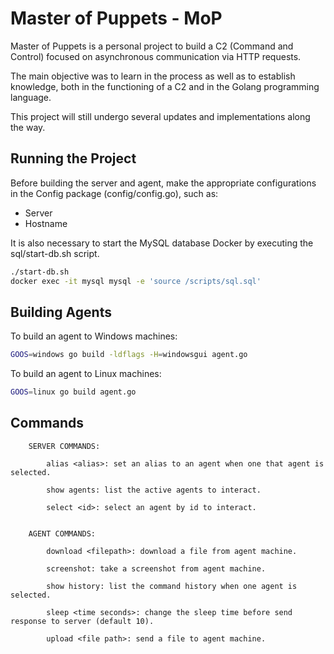 # Master of Puppets - MoP

Master of Puppets is a personal project to build a C2 (Command and Control) focused on asynchronous communication via HTTP requests.

The main objective was to learn in the process as well as to establish knowledge, both in the functioning of a C2 and in the Golang programming language.

This project will still undergo several updates and implementations along the way.

## Running the Project

Before building the server and agent, make the appropriate configurations in the Config package (config/config.go), such as:

- Server
- Hostname

It is also necessary to start the MySQL database Docker by executing the sql/start-db.sh script.

```bash
./start-db.sh
docker exec -it mysql mysql -e 'source /scripts/sql.sql'
```

## Building Agents

To build an agent to Windows machines:

```bash
GOOS=windows go build -ldflags -H=windowsgui agent.go
```

To build an agent to Linux machines:

```bash
GOOS=linux go build agent.go
```

## Commands

```
	SERVER COMMANDS:

		alias <alias>: set an alias to an agent when one that agent is selected.
	
		show agents: list the active agents to interact.
			
		select <id>: select an agent by id to interact.


	AGENT COMMANDS:

		download <filepath>: download a file from agent machine.

		screenshot: take a screenshot from agent machine.

		show history: list the command history when one agent is selected.

		sleep <time seconds>: change the sleep time before send response to server (default 10).

		upload <file path>: send a file to agent machine.
```

